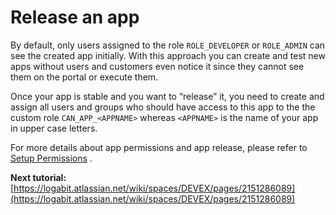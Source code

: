 # Release an app
By default, only users assigned to the role `ROLE_DEVELOPER` or `ROLE_ADMIN` can see the created app initially. With this approach you can create and test new apps without users and customers even notice it since they cannot see them on the portal or execute them.

Once your app is stable and you want to “release” it, you need to create and assign all users and groups who should have access to this app to the the custom role `CAN_APP_<APPNAME>` whereas `<APPNAME>` is the name of your app in upper case letters.

For more details about app permissions and app release, please refer to [Setup Permissions](https://pipeforce.github.io/docs/guides/permissions) .

**Next tutorial:** [https://logabit.atlassian.net/wiki/spaces/DEVEX/pages/2151286089](https://logabit.atlassian.net/wiki/spaces/DEVEX/pages/2151286089)
